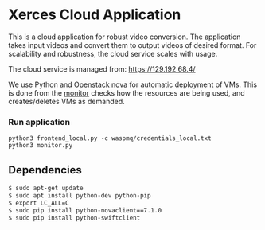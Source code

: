 # Xerces Cloud Application
This is a cloud application for robust video conversion. The application takes input videos and convert them to output videos of desired format. For scalability and robustness, the cloud service scales with usage. 

The cloud service is managed from: https://129.192.68.4/

We use Python and [Openstack nova](https://docs.openstack.org/nova/pike/) for automatic deployment of VMs. 
This is done from the [monitor](vmonitor.py) checks how the resources are being used, and creates/deletes VMs as demanded. 

### Run application 
```
python3 frontend_local.py -c waspmq/credentials_local.txt
python3 monitor.py
```

## Dependencies
```bash
$ sudo apt-get update 
$ sudo apt install python-dev python-pip  
$ export LC_ALL=C 
$ sudo pip install python-novaclient==7.1.0 
$ sudo pip install python-swiftclient
```
